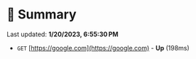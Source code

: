 # 📖 Summary
Last updated: **1/20/2023, 6:55:30 PM**

- `GET` [https://google.com](https://google.com) - **Up** (198ms)
